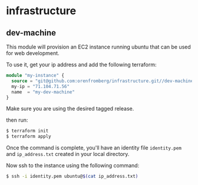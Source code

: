 # infrastructure

## dev-machine

This module will provision an EC2 instance running ubuntu that can be used for web development. 

To use it, get your ip address and add the following terraform:

```terraform
module "my-instance" {
  source = "git@github.com:orenfromberg/infrastructure.git//dev-machine?ref=tags/v0.0.1"
  my-ip = "71.104.71.56"
  name  = "my-dev-machine"
}
```
Make sure you are using the desired tagged release.

then run:
```sh
$ terraform init
$ terraform apply
```

Once the command is complete, you'll have an identity file `identity.pem` and `ip_address.txt` created in your local directory.

Now ssh to the instance using the following command:
```sh
$ ssh -i identity.pem ubuntu@$(cat ip_address.txt)
```

